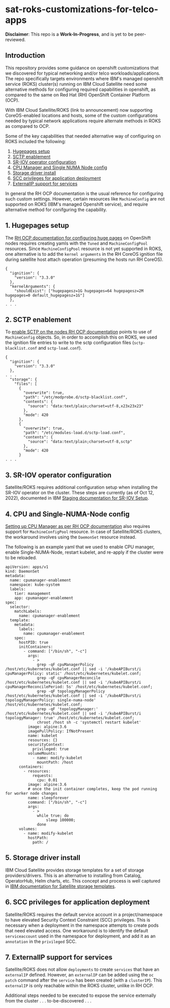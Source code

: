 # sat-roks-customizations-for-telco-apps
**Disclaimer**: This repo is a **Work-In-Progress**, and is yet to be peer-reviewed.
## Introduction
This repository  provides some guidance on openshift customizations that we discovered for typical networking and/or telco workloads/applications. The repo specifically targets environments where IBM's managed openshift service (ROKS) cluster(s) running on IBM Cloud Satellite need some alternative methods for configuring required capabilities in openshift, as compared to the same on Red Hat (RH) OpenShift Container Platform (OCP).

With IBM Cloud Satellite/ROKS (link to announcement) now supporting CoreOS-enabled locations and hosts, some of the custom configurations needed by typical network applications require alternate methods in ROKS as compared to OCP. 

Some of the key capabilities that needed alternative way of configuring on ROKS included the following:
1. [Hugepages setup](#1.-hugepages-setup)
2. [SCTP enablement](#2.-sctp-enablement)
3. [SR-IOV operator configuration](#3.-sr-iov-operator-configuration)
4. [CPU Manager and Single NUMA Node config](#4.-cpu-Manager-and-Single-numa-node-config)
5. [Storage driver install](#5.-storage-driver-install)
6. [SCC privileges for application deployment](#6.-scc-privileges-for-application-deployment)
7. [ExternalIP support for services](#7.-externalip-support-for-services)


In general the RH OCP documentation is the usual reference for configuring such custom settings. However, certain resources like `MachineConfig` are not supported on ROKS (IBM's managed Openshift service), and require alternative method for conifguring the capability.

## 1. Hugepages setup
The [RH OCP documentation for configuring huge pages](https://docs.openshift.com/container-platform/4.9/scalability_and_performance/what-huge-pages-do-and-how-they-are-consumed-by-apps.html#configuring-huge-pages_huge-pages) on OpenShift nodes requires creating yamls with the `Tuned` and `MachineConfigPool` resources. Since `MachineConfigPool` resource is not yet supported in ROKS, one alternative is to add the `kernel arguments` in the RH CoreOS ignition file during satellite host attach operation (presuming the hosts run RH CoreOS).
```
{
  "ignition": {
    "version": "3.3.0"
  },
  "kernelArguments": {
    "shouldExist": ["hugepagesz=1G hugepages=64 hugepagesz=2M hugepages=0 default_hugepagesz=1G"] 
  },
. . .
```

## 2. SCTP enablement
To [enable SCTP on the nodes RH OCP documentation](https://docs.openshift.com/container-platform/4.9/post_installation_configuration/machine-configuration-tasks.html#using-machineconfigs-to-change-machines) points to use of `MachineConfig` objects. So, in order to accomplish this on ROKS, we used the ignition file entries to write to the sctp configuration files (`sctp-blacklist.conf` and `sctp-load.conf`).
```
{
  "ignition": {
    "version": "3.3.0"
  },
. . .
  "storage": {
    "files": [
      {
        "overwrite": true,
        "path": "/etc/modprobe.d/sctp-blacklist.conf",
        "contents": {
          "source": "data:text/plain;charset=utf-8,x23x23x23"
        },
        "mode": 420
      },
      {
        "overwrite": true,
        "path": "/etc/modules-load.d/sctp-load.conf",
        "contents": {
          "source": "data:text/plain;charset=utf-8,sctp"
        },
        "mode": 420
      }
. . .
```

## 3. SR-IOV operator configuration
Satellite/ROKS requires additional configuration setup when installing the SR-IOV operator on the cluster. These steps are currently (as of Oct 12, 2022), documented in IBM [Staging documentation for SR-IOV Setup](https://test.cloud.ibm.com/docs/openshift?topic=openshift-satellite-sriov).

## 4. CPU and Single-NUMA-Node config
[Setting up CPU Manager as per RH OCP documentation](https://docs.openshift.com/container-platform/4.9/scalability_and_performance/using-cpu-manager.html#seting_up_cpu_manager_using-cpu-manager) also requires support for `MachineConfigPool` resource.
In case of Satellite/ROKS clusters, the workaround involves using the `DaemonSet` resource instead.

The following is an example yaml that we used to enable CPU manager, enable Single-NUMA-Node, restart kubelet, and re-apply if the cluster were to be reloaded.

```
apiVersion: apps/v1
kind: DaemonSet
metadata:
  name: cpumanager-enablement
  namespace: kube-system
  labels:
    tier: management
    app: cpumanager-enablement
spec:
  selector:
    matchLabels:
      name: cpumanager-enablement
  template:
    metadata:
      labels:
        name: cpumanager-enablement
    spec:
      hostPID: true
      initContainers:
        - command: ["/bin/sh", "-c"]
          args:
            - >
              grep -qF cpuManagerPolicy /host/etc/kubernetes/kubelet.conf || sed -i '/kubeAPIBurst/i cpuManagerPolicy: static' /host/etc/kubernetes/kubelet.conf;
              grep -qF cpuManagerReconcile /host/etc/kubernetes/kubelet.conf || sed -i '/kubeAPIBurst/i cpuManagerReconcilePeriod: 5s' /host/etc/kubernetes/kubelet.conf;
              grep -qF topologyManagerPolicy /host/etc/kubernetes/kubelet.conf || sed -i '/kubeAPIBurst/i topologyManagerPolicy: single-numa-node' /host/etc/kubernetes/kubelet.conf;
              grep -qF 'topologyManager:' /host/etc/kubernetes/kubelet.conf || sed -i '/kubeAPIBurst/i    topologyManager: true' /host/etc/kubernetes/kubelet.conf;
              chroot /host sh -c 'systemctl restart kubelet'
          image: alpine:3.6
          imagePullPolicy: IfNotPresent
          name: kubelet
          resources: {}
          securityContext:
            privileged: true
          volumeMounts:
            - name: modify-kubelet
              mountPath: /host
      containers:
        - resources:
            requests:
              cpu: 0.01
          image: alpine:3.6
          # once the init container completes, keep the pod running for worker node changes
          name: sleepforever
          command: ["/bin/sh", "-c"]
          args:
            - >
              while true; do
                  sleep 100000;
              done
      volumes:
        - name: modify-kubelet
          hostPath:
            path: /
```


## 5. Storage driver install
IBM Cloud Satellite provides storage templates for a set of storage providers/drivers. This is an alternative to installing from Catalog, OperatorHub, Helm charts, etc. This concept and process is well captured in [IBM documentation for Satellite storage templates](https://cloud.ibm.com/docs/satellite?topic=satellite-sat-storage-template-ov).

## 6. SCC privileges for application deployment
Satellite/ROKS requires the default service account in a project/namespace to have elevated Security Context Constraint (SCC) privileges. This is necessary when a deployment in the namespace attempts to create pods that need elevated access.
One workaround is to identify the default `serviceaccount` used in the namespace for deployment, and add it as an `annotation` in the `privileged` SCC.

## 7. ExternalIP support for services
Satellite/ROKS does not allow `deployments` to create `services` that have an `externalIP` defined. However, an `externalIP` can be added using the `oc patch` command after the `service` has been created (with a `clusterIP`). This `externalIP` is only reachable within the ROKS cluster, unlike in RH OCP.

Additional steps needed to be executed to expose the service externally from the cluster . . . to-be-discovered . . .

